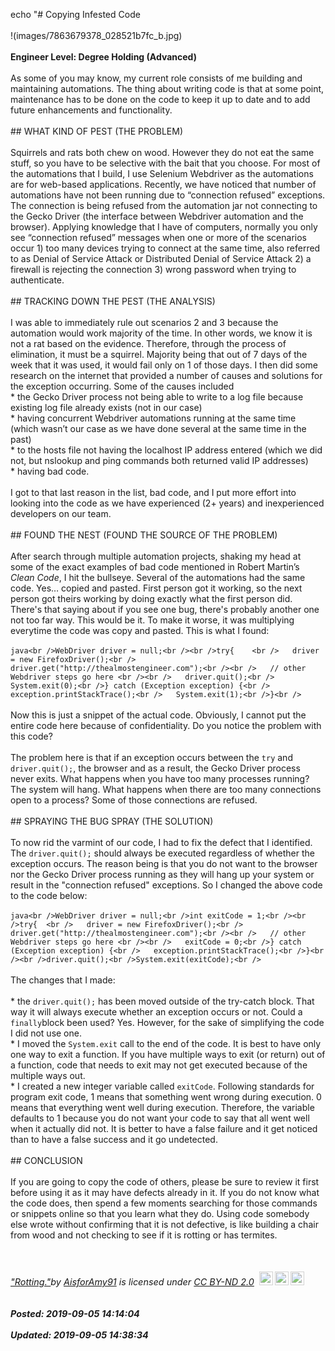 echo "# Copying Infested Code<br /><br />!(images/7863679378_028521b7fc_b.jpg)<br /><br />**Engineer Level: Degree Holding (Advanced)**<br /><br />As some of you may know, my current role consists of me building and maintaining automations. The thing about writing code is that at some point, maintenance has to be done on the code to keep it up to date and to add future enhancements and functionality. <br /><br />## WHAT KIND OF PEST (THE PROBLEM)<br /><br />Squirrels and rats both chew on wood.  However they do not eat the same stuff, so you have to be selective with the bait that you choose. For most of the automations that I build, I use Selenium Webdriver as the automations are for web-based applications.   Recently, we have noticed that number of automations have not been running due to “connection refused” exceptions.  The connection is being refused from the automation jar not connecting to the Gecko Driver (the interface between Webdriver automation and the browser). Applying knowledge that I have of computers, normally you only see “connection refused” messages when one or more of the scenarios occur 1) too many devices trying to connect at the same time, also referred to as Denial of Service Attack or Distributed Denial of Service Attack 2) a firewall is rejecting the connection 3) wrong password when trying to authenticate. <br /><br />## TRACKING DOWN THE PEST (THE ANALYSIS)<br /><br />I was able to immediately rule out scenarios 2 and 3 because the automation would work majority of the time. In other words, we know it is not a rat based on the evidence. Therefore, through the process of elimination, it must be a squirrel. Majority being that out of 7 days of the week that it was used, it would fail only on 1 of those days. I then did some research on the internet that provided a number of causes and solutions for the exception occurring. Some of the causes included <br />* the Gecko Driver process not being able to write to a log file because existing log file already exists (not in our case)<br />* having concurrent Webdriver automations running at the same time (which wasn’t our case as we have done several at the same time in the past)<br />* to the hosts file not having the localhost IP address entered (which we did not, but nslookup and ping commands both returned valid IP addresses)<br />* having bad code.  <br /><br />I got to that last reason in the list, bad code, and I put more effort into looking into the code as we have experienced (2+ years) and inexperienced developers on our team. <br /><br />## FOUND THE NEST (FOUND THE SOURCE OF THE PROBLEM)<br /><br />After search through multiple automation projects, shaking my head at some of the exact examples of bad code mentioned in Robert Martin’s *Clean Code*, I hit the bullseye. Several of the automations had the same code. Yes… copied and pasted. First person got it working, so the next person got theirs working by doing exactly what the first person did. There's that saying about if you see one bug, there's probably another one not too far way.  This would be it. To make it worse, it was multiplying everytime the code was copy and pasted. This is what I found: <br /><br />```java<br />WebDriver driver = null;<br /><br />try{	<br />   driver = new FirefoxDriver();<br />   driver.get("http://thealmostengineer.com");<br /><br />   // other Webdriver steps go here <br /><br />   driver.quit();<br />   System.exit(0);<br />} catch (Exception exception) {<br />   exception.printStackTrace();<br />   System.exit(1);<br />}<br />```<br /><br />Now this is just a snippet of the actual code.  Obviously, I cannot put the entire code here because of confidentiality. Do you notice the problem with this code? <br /><br />The problem here is that if an exception occurs between the ```try``` and ```driver.quit();```, the browser and as a result, the Gecko Driver process never exits. What happens when you have too many processes running?  The system will hang. What happens when there are too many connections open to a process? Some of those connections are refused. <br /><br />## SPRAYING THE BUG SPRAY (THE SOLUTION)<br /><br />To now rid the varmint of our code, I had to fix the defect that I identified. The ```driver.quit();``` should always be executed regardless of whether the exception occurs.  The reason being is that you do not want to the browser nor the Gecko Driver process running as they will hang up your system or result in the "connection refused" exceptions. So I changed the above code to the code below: <br /><br />```java<br />WebDriver driver = null;<br />int exitCode = 1;<br /><br />try{	<br />   driver = new FirefoxDriver();<br />   driver.get("http://thealmostengineer.com");<br /><br />   // other Webdriver steps go here <br /><br />   exitCode = 0;<br />} catch (Exception exception) {<br />   exception.printStackTrace();<br />}<br /><br />driver.quit();<br />System.exit(exitCode);<br />```<br /><br />The changes that I made: <br /><br />* the ```driver.quit();``` has been moved outside of the try-catch block. That way it will always execute whether an exception occurs or not.   Could a ```finally```block been used?  Yes. However, for the sake of simplifying the code I did not use one.<br />* I moved the ```System.exit``` call to the end of the code. It is best to have only one way to exit a function.  If you have multiple ways to exit (or return) out of a function, code that needs to exit may not get executed because of the multiple ways out.<br />* I created a new integer variable called ```exitCode```.  Following standards for program exit code, 1 means that something went wrong during execution. 0 means that everything went well during execution. Therefore, the variable defaults to 1 because you do not want your code to say that all went well when it actually did not. It is better to have a false failure and it get noticed than to have a false success and it go undetected. <br /><br />## CONCLUSION<br /><br />If you are going to copy the code of others, please be sure to review it first before using it as it may have defects already in it. If you do not know what the code does, then spend a few moments searching for those commands or snippets online so that you learn what they do. Using code somebody else wrote without confirming that it is not defective, is like building a chair from wood and not checking to see if it is rotting or has termites. <br /><br /><br /><p style="font-size: 0.9rem;font-style: italic;"><a href="http://www.flickr.com/photos/63753633@N02/7863679378">"Rotting."</a><span>by <a href="http://www.flickr.com/photos/63753633@N02">AisforAmy91</a></span> is licensed under <a href="https://creativecommons.org/licenses/by-nd/2.0/?ref=ccsearch&atype=html" style="margin-right: 5px;">CC BY-ND 2.0</a><a href="https://creativecommons.org/licenses/by-nd/2.0/?ref=ccsearch&atype=html" target="_blank" rel="noopener noreferrer" style="display: inline-block;white-space: none;opacity: .7;margin-top: 2px;margin-left: 3px;height: 22px !important;"><img style="height: inherit;margin-right: 3px;display: inline-block;" src="https://search.creativecommons.org/static/img/cc_icon.svg" /><img style="height: inherit;margin-right: 3px;display: inline-block;" src="https://search.creativecommons.org/static/img/cc-by_icon.svg" /><img style="height: inherit;margin-right: 3px;display: inline-block;" src="https://search.creativecommons.org/static/img/cc-nd_icon.svg" /></a><br /><br /><br />**Posted: 2019-09-05 14:14:04**<br /><br />**Updated: 2019-09-05 14:38:34**<br /><br />

